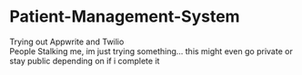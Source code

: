# Patient-Management-System
Trying out Appwrite and Twilio </br>
People Stalking me, im just trying something... this might even go private or stay public depending on if i complete it
